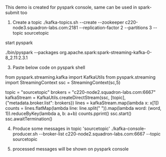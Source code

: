 This demo is created for pyspark console, same can be used in spark-submit too

1) Create a topic 
./kafka-topics.sh --create --zookeeper c220-node3.squadron-labs.com:2181 --replication-factor 2 --partitions 3 --topic sourcetopic

start pyspark

./bin/pyspark  --packages  org.apache.spark:spark-streaming-kafka-0-8_2.11:2.3.1

3) Paste below code on pyspark shell

from pyspark.streaming.kafka import KafkaUtils
from pyspark.streaming import StreamingContext
ssc = StreamingContext(sc,5)

topic = "sourcetopic"
brokers = "c220-node2.squadron-labs.com:6667"
kafkaStream = KafkaUtils.createDirectStream(ssc, [topic], {"metadata.broker.list": brokers})
lines = kafkaStream.map(lambda x: x[1])
counts = lines.flatMap(lambda line: line.split(" ")).map(lambda word: (word, 1)).reduceByKey(lambda a, b: a+b)
counts.pprint()
ssc.start()
ssc.awaitTermination()

4) Produce some messages in topic 'sourcetopic'
./kafka-console-producer.sh --broker-list c220-node2.squadron-labs.com:6667 --topic sourcetopic

5) processed messages will be shown on pyspark console
